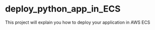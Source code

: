 # deploy_python_app_in_ECS
 This project will explain you how to deploy your application in AWS ECS
